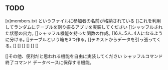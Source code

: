 TODO
-----------

[x]members.txt というファイルに参加者の名前が格納されている
[]これを利用してランダムにテーブルを割り振るアプリを実装してください
    []シャッフルされた状態の出力｡
    []シャッフル機能を持った関数の作成｡
    []6人､5人､4人になるように分ける｡
    []テーブルという箱を3つ作る｡
    []テキストからデータを引っ張ってくる｡
    []
    []
    []
    []
    []
    []


[]その他、便利だと思われる機能を自由に実装してください
シャッフルコマンド
終了コマンド
データベースに保存する機能｡
